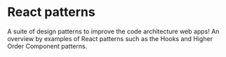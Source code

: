 # React patterns

A suite of design patterns to improve the code architecture web apps! An overview by examples of React patterns such as the Hooks and Higher Order Component patterns.
